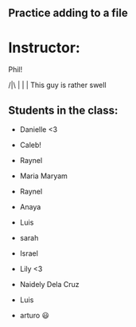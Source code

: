 ## Practice adding to a file

# Instructor:
Phil!


/|\ 
 |
 |
 | This guy is rather swell

## Students in the class:

- Danielle <3

- Caleb!

- Raynel

- Maria Maryam

- Raynel

- Anaya

- Luis

- sarah 

- Israel

- Lily <3

- Naidely Dela Cruz

- Luis

- arturo  😃
